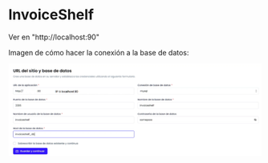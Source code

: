 # InvoiceShelf

Ver en "http://localhost:90"

Imagen de cómo hacer la conexión a la base de datos:

![Alt text](https://github.com/jmlcas/invoiceshelf/blob/main/Screenshot_1.png)


